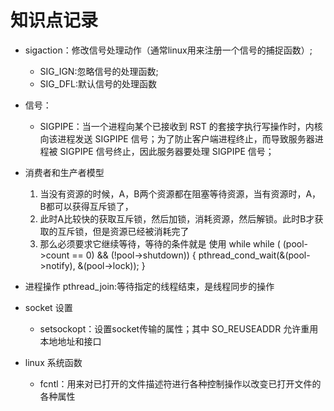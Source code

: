

# 知识点记录
+ sigaction：修改信号处理动作（通常linux用来注册一个信号的捕捉函数）;
    - SIG_IGN:忽略信号的处理函数;
    - SIG_DFL:默认信号的处理函数
+ 信号：
    - SIGPIPE：当一个进程向某个已接收到 RST 的套接字执行写操作时，内核向该进程发送 SIGPIPE 信号；为了防止客户端进程终止，而导致服务器进程被 SIGPIPE 信号终止，因此服务器要处理 SIGPIPE 信号；

+ 消费者和生产者模型
    1. 当没有资源的时候，A，B两个资源都在阻塞等待资源，当有资源时，A，B都可以获得互斥锁了，
    2. 此时A比较快的获取互斥锁，然后加锁，消耗资源，然后解锁。此时B才获取的互斥锁，但是资源已经被消耗完了
    3. 那么必须要求它继续等待，等待的条件就是 使用 while
    while ( (pool->count == 0) && (!pool->shutdown))
    {
        pthread_cond_wait(&(pool->notify), &(pool->lock));
    }

+ 进程操作
    pthread_join:等待指定的线程结束，是线程同步的操作

+ socket 设置
    - setsockopt：设置socket传输的属性；其中 SO_REUSEADDR 允许重用本地地址和接口

+ linux 系统函数
    - fcntl：用来对已打开的文件描述符进行各种控制操作以改变已打开文件的各种属性
